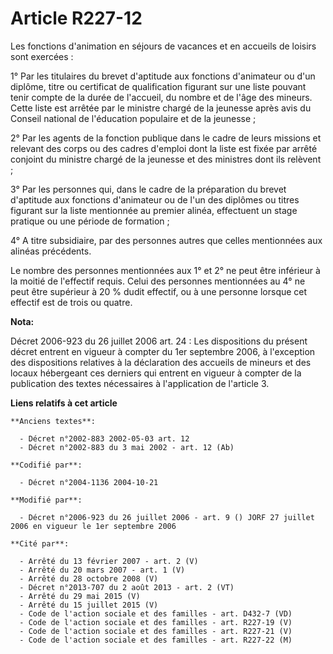 # Article R227-12

Les fonctions d'animation en séjours de vacances et en accueils de loisirs sont exercées :

1° Par les titulaires du brevet d'aptitude aux fonctions d'animateur ou d'un diplôme, titre ou certificat de qualification
figurant sur une liste pouvant tenir compte de la durée de l'accueil, du nombre et de l'âge des mineurs. Cette liste est
arrêtée par le ministre chargé de la jeunesse après avis du Conseil national de l'éducation populaire et de la jeunesse ;

2° Par les agents de la fonction publique dans le cadre de leurs missions et relevant des corps ou des cadres d'emploi dont
la liste est fixée par arrêté conjoint du ministre chargé de la jeunesse et des ministres dont ils relèvent ;

3° Par les personnes qui, dans le cadre de la préparation du brevet d'aptitude aux fonctions d'animateur ou de l'un des
diplômes ou titres figurant sur la liste mentionnée au premier alinéa, effectuent un stage pratique ou une période de
formation ;

4° A titre subsidiaire, par des personnes autres que celles mentionnées aux alinéas précédents.

Le nombre des personnes mentionnées aux 1° et 2° ne peut être inférieur à la moitié de l'effectif requis. Celui des personnes
mentionnées au 4° ne peut être supérieur à 20 % dudit effectif, ou à une personne lorsque cet effectif est de trois ou
quatre.

**Nota:**

Décret 2006-923 du 26 juillet 2006 art. 24 : Les dispositions du présent décret entrent en vigueur à compter du 1er septembre
2006, à l'exception des dispositions relatives à la déclaration des accueils de mineurs et des locaux hébergeant ces derniers
qui entrent en vigueur à compter de la publication des textes nécessaires à l'application de l'article 3.

**Liens relatifs à cet article**

	**Anciens textes**:

	  - Décret n°2002-883 2002-05-03 art. 12
	  - Décret n°2002-883 du 3 mai 2002 - art. 12 (Ab)

	**Codifié par**:

	  - Décret n°2004-1136 2004-10-21

	**Modifié par**:

	  - Décret n°2006-923 du 26 juillet 2006 - art. 9 () JORF 27 juillet 2006 en vigueur le 1er septembre 2006

	**Cité par**:

	  - Arrêté du 13 février 2007 - art. 2 (V)
	  - Arrêté du 20 mars 2007 - art. 1 (V)
	  - Arrêté du 28 octobre 2008 (V)
	  - Décret n°2013-707 du 2 août 2013 - art. 2 (VT)
	  - Arrêté du 29 mai 2015 (V)
	  - Arrêté du 15 juillet 2015 (V)
	  - Code de l'action sociale et des familles - art. D432-7 (VD)
	  - Code de l'action sociale et des familles - art. R227-19 (V)
	  - Code de l'action sociale et des familles - art. R227-21 (V)
	  - Code de l'action sociale et des familles - art. R227-22 (M)
